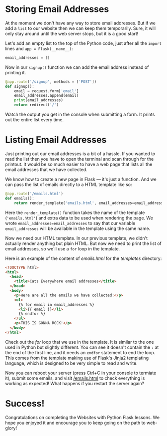 # Storing Email Addresses

At the moment we don't have any way to store email addresses. But if we add a `list` to our website then we can keep them temporarily. Sure, it will only stay around until the web server stops, but it is a good start!

Let's add an empty list to the top of the Python code, just after all the `import` lines and `app = Flask(__name__)`:

```python
email_addresses = []
```
Now in our `signup()` function we can add the email address instead of printing it.

```python
@app.route('/signup', methods = ['POST'])
def signup():
    email = request.form['email']
    email_addresses.append(email)
    print(email_addresses) 
    return redirect('/')
```

Watch the output you get in the console when submitting a form. It prints out the entire list every time.

# Listing Email Addresses

Just printing out our email addresses is a bit of a hassle. If you wanted to read the list then you have to open the terminal and scan through for the printout. It would be so much easier to have a web page that lists all the email addresses that we have collected.

We know how to create a new page in Flask — it's just a function. And we can pass the list of emails directly to a HTML template like so:

```python 
@app.route('/emails.html')
def emails():
    return render_template('emails.html', email_addresses=email_addresses)
```

Here the `render_template()` function takes the name of the template (`'emails.html'`) and extra data to be used when rendering the page. We wrote `email_addresses=email_addresses` to say that our variable `email_addresses` will be available in the template using the same name.

Now we need our HTML template. In our previous template, we didn't actually render anything but plain HTML. But now we need to print the list of email addresses, so we'll use a `for` loop in the template.

Here is an example of the content of _emails.html_ for the _templates_ directory:

```html
<!DOCTYPE html>
<html>
  <head>
    <title>Cats Everywhere email addresses</title>
  </head>
  <body>
    <p>Here are all the emails we have collected:</p>
    <ul>
      {% for email in email_addresses %}
      <li>{{ email }}</li>
      {% endfor %}
    </ul>
    <p>THIS IS GONNA ROCK!</p>
  </body>
</html>
```

Check out the _for_ loop that we use in the template. It is similar to the one used in Python but slightly different. You can see it doesn't contain the `:` at the end of the first line, and it needs an `endfor` statement to end the loop. This comes from the template making use of Flask's Jinja2 templating language, which is designed to be very simple to read and write.

Now you can reboot your server (press Ctrl+C in your console to termiate it), submit some emails, and visit [/emails.html]({{localhost:5000}}/emails.html) to check everything is working as expected! What happens if you restart the server again?

# Success!

Congratulations on completing the Websites with Python Flask lessons. We hope you enjoyed it and encourage you to keep going on the path to web-glory!
